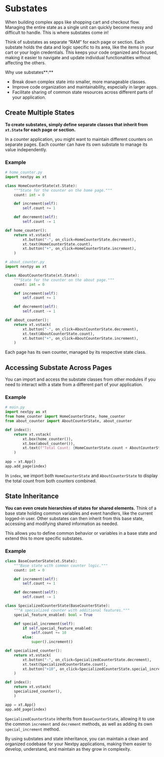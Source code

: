 # Substates

When building complex apps like shopping cart and checkout flow. Managing the entire state as a single unit can quickly become messy and difficult to handle. This is where substates come in!

Think of substates as separate “RAM” for each page or section. Each substate holds the data and logic specific to its area, like the items in your cart or your login credentials. This keeps your code organized and focused, making it easier to navigate and update individual functionalities without affecting the others.

Why use substates**:**

- Break down complex state into smaller, more manageable classes.
- Improve code organization and maintainability, especially in larger apps.
- Facilitate sharing of common state resources across different parts of your application.

## Create Multiple States

**To create substates, simply define separate classes that inherit from `xt.State` for each page or section.**

In a counter application, you might want to maintain different counters on separate pages. Each counter can have its own substate to manage its value independently.

### Example

```python
# home_counter.py
import nextpy as xt

class HomeCounterState(xt.State):
    """State for the counter on the home page."""
    count: int = 0

    def increment(self):
        self.count += 1

    def decrement(self):
        self.count -= 1

def home_counter():
    return xt.vstack(
        xt.button("-", on_click=HomeCounterState.decrement),
        xt.text(HomeCounterState.count),
        xt.button("+", on_click=HomeCounterState.increment),
    )

# about_counter.py
import nextpy as xt

class AboutCounterState(xt.State):
    """State for the counter on the about page."""
    count: int = 0

    def increment(self):
        self.count += 1

    def decrement(self):
        self.count -= 1

def about_counter():
    return xt.vstack(
        xt.button("-", on_click=AboutCounterState.decrement),
        xt.text(AboutCounterState.count),
        xt.button("+", on_click=AboutCounterState.increment),
    )

```

Each page has its own counter, managed by its respective state class.

## Accessing Substate Across Pages

You can import and access the substate classes from other modules if you need to interact with a state from a different part of your application.

### Example

```python
# main.py
import nextpy as xt
from home_counter import HomeCounterState, home_counter
from about_counter import AboutCounterState, about_counter

def index():
    return xt.vstack(
        xt.box(home_counter()),
        xt.box(about_counter()),
        xt.text(f"Total Count: {HomeCounterState.count + AboutCounterState.count}"),
    )
    
app = xt.App()
app.add_page(index)

```

In `index`, we import both `HomeCounterState` and `AboutCounterState` to display the total count from both counters combined.

## State Inheritance

**You can even create hierarchies of states for shared elements.** Think of a base state holding common variables and event handlers, like the current logged-in user. Other substates can then inherit from this base state, accessing and modifying shared information as needed.

This allows you to define common behavior or variables in a base state and extend this to more specific substates.

### Example

```python
class BaseCounterState(xt.State):
    """Base state with common counter logic."""
    count: int = 0

    def increment(self):
        self.count += 1

    def decrement(self):
        self.count -= 1

class SpecializedCounterState(BaseCounterState):
    """A specialized counter with additional features."""
    special_feature_enabled: bool = True

    def special_increment(self):
        if self.special_feature_enabled:
            self.count += 10
        else:
            super().increment()

def specialized_counter():
    return xt.vstack(
        xt.button("-", on_click=SpecializedCounterState.decrement),
        xt.text(SpecializedCounterState.count),
        xt.button("+10", on_click=SpecializedCounterState.special_increment),
    )

def index():
    return xt.vstack(
    specialized_counter(),
    )

app = xt.App()
app.add_page(index)

```

`SpecializedCounterState` inherits from `BaseCounterState`, allowing it to use the common `increment` and `decrement` methods, as well as adding its own `special_increment` method.

By using substates and state inheritance, you can maintain a clean and organized codebase for your Nextpy applications, making them easier to develop, understand, and maintain as they grow in complexity.
